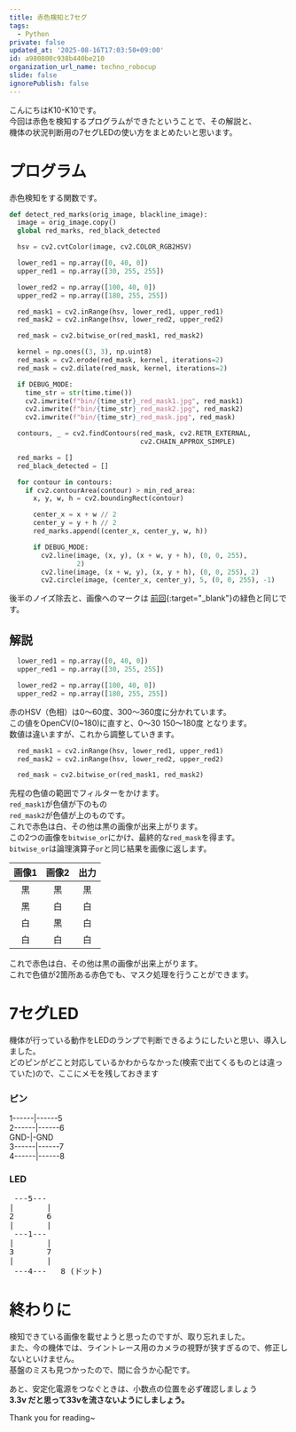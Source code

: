 ```yaml
---
title: 赤色検知と7セグ
tags:
  - Python
private: false
updated_at: '2025-08-16T17:03:50+09:00'
id: a980800c938b440be210
organization_url_name: techno_robocup
slide: false
ignorePublish: false
---
```

こんにちはK10-K10です。  
今回は赤色を検知するプログラムができたということで、その解説と、  
機体の状況判断用の7セグLEDの使い方をまとめたいと思います。  

# プログラム

赤色検知をする関数です。  

```python
def detect_red_marks(orig_image, blackline_image):
  image = orig_image.copy()
  global red_marks, red_black_detected

  hsv = cv2.cvtColor(image, cv2.COLOR_RGB2HSV)

  lower_red1 = np.array([0, 40, 0])
  upper_red1 = np.array([30, 255, 255])

  lower_red2 = np.array([100, 40, 0])
  upper_red2 = np.array([180, 255, 255])

  red_mask1 = cv2.inRange(hsv, lower_red1, upper_red1)
  red_mask2 = cv2.inRange(hsv, lower_red2, upper_red2)

  red_mask = cv2.bitwise_or(red_mask1, red_mask2)

  kernel = np.ones((3, 3), np.uint8)
  red_mask = cv2.erode(red_mask, kernel, iterations=2)
  red_mask = cv2.dilate(red_mask, kernel, iterations=2)

  if DEBUG_MODE:
    time_str = str(time.time())
    cv2.imwrite(f"bin/{time_str}_red_mask1.jpg", red_mask1)
    cv2.imwrite(f"bin/{time_str}_red_mask2.jpg", red_mask2)
    cv2.imwrite(f"bin/{time_str}_red_mask.jpg", red_mask)

  contours, _ = cv2.findContours(red_mask, cv2.RETR_EXTERNAL,
                                 cv2.CHAIN_APPROX_SIMPLE)

  red_marks = []
  red_black_detected = []

  for contour in contours:
    if cv2.contourArea(contour) > min_red_area:
      x, y, w, h = cv2.boundingRect(contour)

      center_x = x + w // 2
      center_y = y + h // 2
      red_marks.append((center_x, center_y, w, h))

      if DEBUG_MODE:
        cv2.line(image, (x, y), (x + w, y + h), (0, 0, 255),
                 2)
        cv2.line(image, (x + w, y), (x, y + h), (0, 0, 255), 2)
        cv2.circle(image, (center_x, center_y), 5, (0, 0, 255), -1)
```

後半のノイズ除去と、画像へのマークは [前回](/2025/05/11/linetrace_program.html){:target="_blank"}の緑色と同じです。  

## 解説

```python
  lower_red1 = np.array([0, 40, 0])
  upper_red1 = np.array([30, 255, 255])

  lower_red2 = np.array([100, 40, 0])
  upper_red2 = np.array([180, 255, 255])
```

赤のHSV（色相）は0～60度、300～360度に分かれています。  
この値をOpenCV(0~180)に直すと、0～30 150～180度 となります。  
数値は違いますが、これから調整していきます。  

```python
  red_mask1 = cv2.inRange(hsv, lower_red1, upper_red1)
  red_mask2 = cv2.inRange(hsv, lower_red2, upper_red2)

  red_mask = cv2.bitwise_or(red_mask1, red_mask2)
```

先程の色値の範囲でフィルターをかけます。  
`red_mask1`が色値が下のもの  
`red_mask2`が色値が上のものです。  
これで赤色は白、その他は黒の画像が出来上がります。  
この2つの画像を`bitwise_or`にかけ、最終的な`red_mask`を得ます。  
`bitwise_or`は論理演算子`or`と同じ結果を画像に返します。  

|画像1|画像2|出力|
|:---:|:---:|:---:|
|黒   |黒   |黒   |
|黒   |白   |白   |
|白   |黒   |白   |
|白   |白   |白   |

これで赤色は白、その他は黒の画像が出来上がります。  
これで色値が2箇所ある赤色でも、マスク処理を行うことができます。  

# 7セグLED

機体が行っている動作をLEDのランプで判断できるようにしたいと思い、導入しました。  
どのピンがどこと対応しているかわからなかった(検索で出てくるものとは違っていた)ので、ここにメモを残しておきます  

### ピン

1------|------5  
2------|------6  
GND-|-GND  
3------|------7  
4------|------8  

### LED  

<pre>
 ---5---
|       |
2       6
|       |
 ---1---
|       |
3       7
|       |
 ---4---   8 (ドット)
</pre>

# 終わりに

検知できている画像を載せようと思ったのですが、取り忘れました。  
また、今の機体では、ライントレース用のカメラの視野が狭すぎるので、修正しないといけません。  
基盤のミスも見つかったので、間に合うか心配です。  

あと、安定化電源をつなぐときは、小数点の位置を必ず確認しましょう  
**3.3v だと思って33vを流さないようにしましょう。**  
  
Thank you for reading~  
